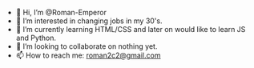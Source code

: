 - 👋 Hi, I’m @Roman-Emperor
- 👀 I’m interested in changing jobs in my 30's.
- 🌱 I’m currently learning HTML/CSS and later on would like to learn JS and Python.
- 💞️ I’m looking to collaborate on nothing yet.
- 📫 How to reach me: roman2c2@gmail.com

<!---
Roman-Emperor/Roman-Emperor is a ✨ special ✨ repository because its `README.md` (this file) appears on your GitHub profile.
You can click the Preview link to take a look at your changes.
--->
